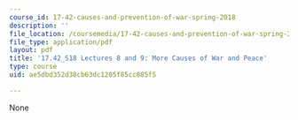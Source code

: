 ```yaml
---
course_id: 17-42-causes-and-prevention-of-war-spring-2018
description: ''
file_location: /coursemedia/17-42-causes-and-prevention-of-war-spring-2018/ae5dbd352d38cb63dc1205f85cc885f5_MIT17_42S18_lec8-9_WarPeace.pdf
file_type: application/pdf
layout: pdf
title: '17.42_S18 Lectures 8 and 9: More Causes of War and Peace'
type: course
uid: ae5dbd352d38cb63dc1205f85cc885f5

---
```

None